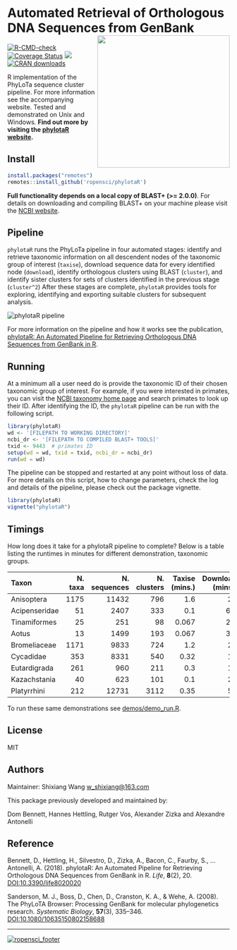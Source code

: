 # Automated Retrieval of Orthologous DNA Sequences from GenBank <img src="https://raw.githubusercontent.com/ropensci/phylotaR/master/logo.png" height="300" align="right"/>
[![R-CMD-check](https://github.com/ropensci/phylotaR/actions/workflows/r-check.yml/badge.svg)](https://github.com/ropensci/phylotaR/actions/workflows/r-check.yml) [![Coverage Status](https://coveralls.io/repos/github/ropensci/phylotaR/badge.svg?branch=master)](https://coveralls.io/github/ropensci/phylotaR?branch=master) [![](https://badges.ropensci.org/187_status.svg)](https://github.com/ropensci/software-review/issues/187) [![CRAN downloads](http://cranlogs.r-pkg.org/badges/grand-total/phylotaR)](https://CRAN.R-project.org/package=phylotaR)

R implementation of the PhyLoTa sequence cluster pipeline. For more information see the accompanying website. Tested and demonstrated on Unix and Windows. **Find out more by visiting the [phylotaR website](https://docs.ropensci.org/phylotaR/).**

## Install

```r
install.packages("remotes")
remotes::install_github('ropensci/phylotaR')
```

**Full functionality depends on a local copy of BLAST+ (>= 2.0.0)**. For details on downloading and compiling BLAST+ on your machine please visit the [NCBI website](https://www.ncbi.nlm.nih.gov/books/NBK279690/).

## Pipeline

`phylotaR` runs the PhyLoTa pipeline in four automated stages: identify and retrieve taxonomic information on all descendent nodes of the taxonomic group of interest (`taxise`), download sequence data for every identified node (`download`), identify orthologous clusters using BLAST (`cluster`), and identify sister clusters for sets of clusters identified in the previous stage (`cluster^2`) After these stages are complete, `phylotaR` provides tools for exploring, identifying and exporting suitable clusters for subsequent analysis.

![phylotaR pipeline](https://raw.githubusercontent.com/ropensci/phylotaR/master/other/stages.png)

For more information on the pipeline and how it works see the publication, [phylotaR: An Automated Pipeline for Retrieving Orthologous DNA Sequences from GenBank in R](https://doi.org/10.3390/life8020020).

## Running

At a minimum all a user need do is provide the taxonomic ID of their chosen taxonomic group of interest. For example, if you were interested in primates, you can visit the [NCBI taxonomy home page](https://www.ncbi.nlm.nih.gov/Taxonomy/taxonomyhome.html/) and search primates to look up their ID. After identifying the ID, the `phylotaR` pipeline can be run with the following script.

```r
library(phylotaR)
wd <- '[FILEPATH TO WORKING DIRECTORY]'
ncbi_dr <- '[FILEPATH TO COMPILED BLAST+ TOOLS]'
txid <- 9443  # primates ID
setup(wd = wd, txid = txid, ncbi_dr = ncbi_dr)
run(wd = wd)
```

The pipeline can be stopped and restarted at any point without loss of data. For more details on this script, how to change parameters, check the log and details of the pipeline, please check out the package vignette.

```r
library(phylotaR)
vignette("phylotaR")
```

## Timings

How long does it take for a phylotaR pipeline to complete? Below is a table listing the runtimes in minutes for different demonstration, taxonomic groups. 

Taxon|N. taxa|N. sequences|N. clusters|Taxise (mins.)|Download (mins.)|Cluster (mins.)|Cluster2 (mins.)|Total (mins.)|
|:--|--:|--:|--:|--:|--:|--:|--:|--:|
Anisoptera|1175|11432|796|1.6|23|48|0.017|72|
Acipenseridae|51|2407|333|0.1|6.9|6.4|0.017|13|
Tinamiformes|25|251|98|0.067|2.4|0.18|0.017|2.7|
Aotus|13|1499|193|0.067|3.2|0.6|0|3.9|
Bromeliaceae|1171|9833|724|1.2|28|37|0.033|66|
Cycadidae|353|8331|540|0.32|19|18|0.033|37|
Eutardigrada|261|960|211|0.3|11|1.8|0.05|14|
Kazachstania|40|623|101|0.1|20|3|0.05|23|
Platyrrhini|212|12731|3112|0.35|51|6.9|1.2|60|

To run these same demonstrations see [demos/demo_run.R](https://github.com/ropensci/phylotaR/blob/master/demos/demo_run.R).

## License

MIT

## Authors

Maintainer: Shixiang Wang <w_shixiang@163.com>

This package previously developed and maintained by:

Dom Bennett, Hannes Hettling, Rutger Vos, Alexander Zizka and Alexandre Antonelli

## Reference

Bennett, D., Hettling, H., Silvestro, D., Zizka, A., Bacon, C., Faurby, S., … Antonelli, A. (2018). phylotaR: An Automated Pipeline for Retrieving Orthologous DNA Sequences from GenBank in R. *Life*, **8**(2), 20. [DOI:10.3390/life8020020](https://doi.org/10.3390/life8020020)

Sanderson, M. J., Boss, D., Chen, D., Cranston, K. A., & Wehe, A. (2008). The PhyLoTA Browser: Processing GenBank for molecular phylogenetics research. *Systematic Biology*, **57**(3), 335–346. [DOI:10.1080/10635150802158688](https://doi.org/10.1080/10635150802158688)

----

[![ropensci_footer](https://ropensci.org/public_images/ropensci_footer.png)](https://ropensci.org)
